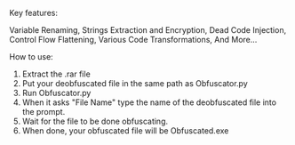Key features:

Variable Renaming,
Strings Extraction and Encryption,
Dead Code Injection,
Control Flow Flattening,
Various Code Transformations,
And More...

How to use: 
1. Extract the .rar file
2. Put your deobfuscated file in the same path as Obfuscator.py
3. Run Obfuscator.py
4. When it asks "File Name" type the name of the deobfuscated file into the prompt.
5. Wait for the file to be done obfuscating.
6. When done, your obfuscated file will be Obfuscated.exe
